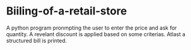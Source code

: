 # Biiling-of-a-retail-store
A python program pronmpting the user to enter the price and ask for quantity. A revelant discount is applied based on some criterias. Atlast a structured bill is printed.
